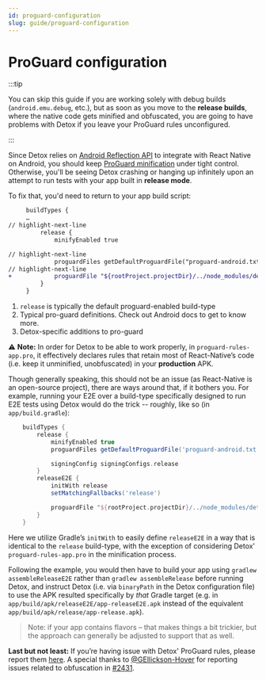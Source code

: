 ```yaml
---
id: proguard-configuration
slug: guide/proguard-configuration
---
```


# ProGuard configuration

:::tip

You can skip this guide if you are working solely with debug builds (`android.emu.debug`, etc.),
but as soon as you move to the **release builds**, where the native code gets minified and obfuscated,
you are going to have problems with Detox if you leave your ProGuard rules unconfigured.

:::

Since Detox relies on
[Android Reflection API](https://developer.android.com/reference/java/lang/reflect/package-summary)
to integrate with React Native on Android, you should keep [ProGuard minification](https://developer.android.com/studio/build/shrink-code)
under tight control. Otherwise, you'll be seeing Detox crashing or hanging up infinitely upon an attempt to
run tests with your app built in **release mode**.

To fix that, you'd need to return to your app build script:

```diff title="app/build.gradle"
     buildTypes {
     …
// highlight-next-line
         release {
             minifyEnabled true

// highlight-next-line
             proguardFiles getDefaultProguardFile("proguard-android.txt"), "proguard-rules.pro"
// highlight-next-line
+            proguardFile "${rootProject.projectDir}/../node_modules/detox/android/detox/proguard-rules-app.pro"
         }
     }
```

1. `release` is typically the default proguard-enabled build-type
1. Typical pro-guard definitions. Check out Android docs to get to know more.
1. Detox-specific additions to pro-guard

:warning: **Note:** In order for Detox to be able to work properly, in `proguard-rules-app.pro`,
it effectively declares rules that retain most of React-Native’s code
(i.e. keep it unminified, unobfuscated) in your **production** APK.

Though generally speaking, this should not be an issue (as React-Native is an open-source project),
there are ways around that, if it bothers you.
For example, running your E2E over a build-type specifically designed to run E2E tests using Detox would do the trick
-- roughly, like so (in `app/build.gradle`):

```groovy
    buildTypes {
        release {
            minifyEnabled true
            proguardFiles getDefaultProguardFile('proguard-android.txt'), 'proguard-rules.pro'

            signingConfig signingConfigs.release
        }
        releaseE2E {
            initWith release
            setMatchingFallbacks('release')

            proguardFile "${rootProject.projectDir}/../node_modules/detox/android/detox/proguard-rules-app.pro"
        }
    }
```

Here we utilize Gradle’s `initWith` to easily define `releaseE2E` in a way that is identical to the `release` build-type, with the exception of considering Detox' `proguard-rules-app.pro` in the minification process.

Following the example, you would then have to build your app using `gradlew assembleReleaseE2E` rather than `gradlew assembleRelease` before running Detox, and instruct Detox (i.e. via `binaryPath` in the Detox configuration file) to use the APK resulted specifically by _that_ Gradle target (e.g. in `app/build/apk/releaseE2E/app-releaseE2E.apk` instead of the equivalent `app/build/apk/release/app-release.apk`).

> Note: if your app contains flavors – that makes things a bit trickier, but the approach can generally be adjusted to support that as well.

**Last but not least:** If you’re having issue with Detox' ProGuard rules, please report them [here](https://github.com/wix/Detox/issues/new/choose).
A special thanks to [@GEllickson-Hover](https://github.com/GEllickson-Hover) for reporting issues related to obfuscation in [#2431](https://github.com/wix/Detox/issues/2431).
